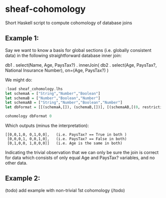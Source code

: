 # sheaf-cohomology
Short Haskell script to compute cohomology of database joins

## Example 1:

Say we want to know a basis for global sections (i.e. globally consistent data) in the following straightforward database inner join:

db1 . select(Name, Age, PaysTax?) . innerJoin( db2 . select(Age, PaysTax?, National Insurance Number), on=(Age, PaysTax?) )

We might do:
```haskell
:load sheaf_cohomology.lhs
let schemaA = ["String","Number","Boolean"]
let schemaB = ["Number","Boolean","Number"]
let schemaAB = ["String","Number","Boolean","Number"]
let dbFormat = [[(schemaA,[]), (schemaB,[])], [(schemaAB,[(0, restrictionMap schemaA schemaAB [(0,0),(1,1),(2,2)]), (1, restrictionMap schemaB schemaAB [(0,1),(1,2),(2,3)])])], []]

cohomology dbFormat 0
```
Which outputs (minus the interpretation):
```
[[0,0,1,0, 0,1,0,0],   (i.e. PaysTax? == True in both )
 [0,0,0,1, 0,0,1,0],   (i.e. PaysTax? == False in both)
 [0,1,0,0, 1,0,0,0]]   (i.e. Age is the same in both)
```
Indicating the trivial observation that we can only be sure the join is correct for data which consists of only equal Age and PaysTax? variables, and no other data.

## Example 2:
(todo) add example with non-trivial 1st cohomology (/todo)
